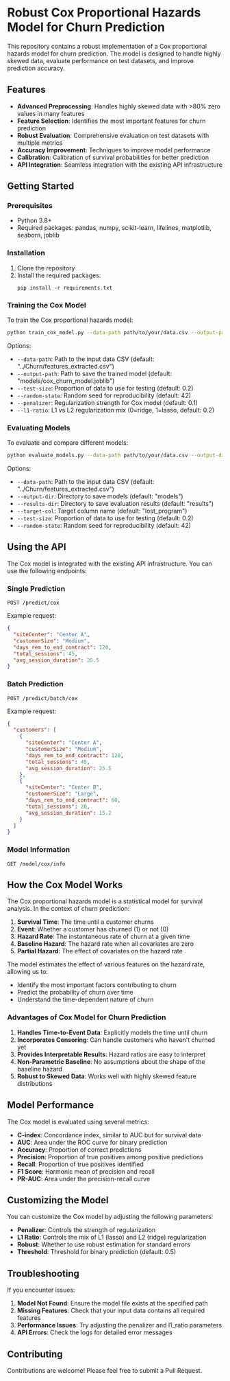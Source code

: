 # Robust Cox Proportional Hazards Model for Churn Prediction

This repository contains a robust implementation of a Cox proportional hazards model for churn prediction. The model is designed to handle highly skewed data, evaluate performance on test datasets, and improve prediction accuracy.

## Features

- **Advanced Preprocessing**: Handles highly skewed data with >80% zero values in many features
- **Feature Selection**: Identifies the most important features for churn prediction
- **Robust Evaluation**: Comprehensive evaluation on test datasets with multiple metrics
- **Accuracy Improvement**: Techniques to improve model performance
- **Calibration**: Calibration of survival probabilities for better prediction
- **API Integration**: Seamless integration with the existing API infrastructure

## Getting Started

### Prerequisites

- Python 3.8+
- Required packages: pandas, numpy, scikit-learn, lifelines, matplotlib, seaborn, joblib

### Installation

1. Clone the repository
2. Install the required packages:
   ```
   pip install -r requirements.txt
   ```

### Training the Cox Model

To train the Cox proportional hazards model:

```bash
python train_cox_model.py --data-path path/to/your/data.csv --output-path models/cox_churn_model.joblib
```

Options:
- `--data-path`: Path to the input data CSV (default: "../Churn/features_extracted.csv")
- `--output-path`: Path to save the trained model (default: "models/cox_churn_model.joblib")
- `--test-size`: Proportion of data to use for testing (default: 0.2)
- `--random-state`: Random seed for reproducibility (default: 42)
- `--penalizer`: Regularization strength for Cox model (default: 0.1)
- `--l1-ratio`: L1 vs L2 regularization mix (0=ridge, 1=lasso, default: 0.2)

### Evaluating Models

To evaluate and compare different models:

```bash
python evaluate_models.py --data-path path/to/your/data.csv --output-dir models --results-dir results
```

Options:
- `--data-path`: Path to the input data CSV (default: "../Churn/features_extracted.csv")
- `--output-dir`: Directory to save models (default: "models")
- `--results-dir`: Directory to save evaluation results (default: "results")
- `--target-col`: Target column name (default: "lost_program")
- `--test-size`: Proportion of data to use for testing (default: 0.2)
- `--random-state`: Random seed for reproducibility (default: 42)

## Using the API

The Cox model is integrated with the existing API infrastructure. You can use the following endpoints:

### Single Prediction

```
POST /predict/cox
```

Example request:
```json
{
  "siteCenter": "Center A",
  "customerSize": "Medium",
  "days_rem_to_end_contract": 120,
  "total_sessions": 45,
  "avg_session_duration": 25.5
}
```

### Batch Prediction

```
POST /predict/batch/cox
```

Example request:
```json
{
  "customers": [
    {
      "siteCenter": "Center A",
      "customerSize": "Medium",
      "days_rem_to_end_contract": 120,
      "total_sessions": 45,
      "avg_session_duration": 25.5
    },
    {
      "siteCenter": "Center B",
      "customerSize": "Large",
      "days_rem_to_end_contract": 60,
      "total_sessions": 20,
      "avg_session_duration": 15.2
    }
  ]
}
```

### Model Information

```
GET /model/cox/info
```

## How the Cox Model Works

The Cox proportional hazards model is a statistical model for survival analysis. In the context of churn prediction:

1. **Survival Time**: The time until a customer churns
2. **Event**: Whether a customer has churned (1) or not (0)
3. **Hazard Rate**: The instantaneous rate of churn at a given time
4. **Baseline Hazard**: The hazard rate when all covariates are zero
5. **Partial Hazard**: The effect of covariates on the hazard rate

The model estimates the effect of various features on the hazard rate, allowing us to:
- Identify the most important factors contributing to churn
- Predict the probability of churn over time
- Understand the time-dependent nature of churn

### Advantages of Cox Model for Churn Prediction

1. **Handles Time-to-Event Data**: Explicitly models the time until churn
2. **Incorporates Censoring**: Can handle customers who haven't churned yet
3. **Provides Interpretable Results**: Hazard ratios are easy to interpret
4. **Non-Parametric Baseline**: No assumptions about the shape of the baseline hazard
5. **Robust to Skewed Data**: Works well with highly skewed feature distributions

## Model Performance

The Cox model is evaluated using several metrics:

- **C-index**: Concordance index, similar to AUC but for survival data
- **AUC**: Area under the ROC curve for binary prediction
- **Accuracy**: Proportion of correct predictions
- **Precision**: Proportion of true positives among positive predictions
- **Recall**: Proportion of true positives identified
- **F1 Score**: Harmonic mean of precision and recall
- **PR-AUC**: Area under the precision-recall curve

## Customizing the Model

You can customize the Cox model by adjusting the following parameters:

- **Penalizer**: Controls the strength of regularization
- **L1 Ratio**: Controls the mix of L1 (lasso) and L2 (ridge) regularization
- **Robust**: Whether to use robust estimation for standard errors
- **Threshold**: Threshold for binary prediction (default: 0.5)

## Troubleshooting

If you encounter issues:

1. **Model Not Found**: Ensure the model file exists at the specified path
2. **Missing Features**: Check that your input data contains all required features
3. **Performance Issues**: Try adjusting the penalizer and l1_ratio parameters
4. **API Errors**: Check the logs for detailed error messages

## Contributing

Contributions are welcome! Please feel free to submit a Pull Request.

